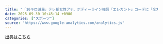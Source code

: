 ```yaml
---
title: "「10キロ減量」テレ朝女性アナ、ボディーライン強調「エレガント」コーデに「全方位かわいい」（日刊スポーツ） - Yahoo!ニュース"
date: 2025-09-30 10:45:14 +0900
categories: ["スポーツ"]
source: "https://www.google-analytics.com/analytics.js"
---
```


[出典はこちら](https://www.google-analytics.com/analytics.js)
